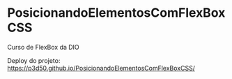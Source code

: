# PosicionandoElementosComFlexBoxCSS
 Curso de FlexBox da DIO
 
 Deploy do projeto:
 https://p3d50.github.io/PosicionandoElementosComFlexBoxCSS/

